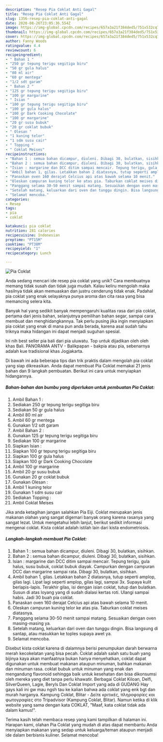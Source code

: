 ```yaml
---
description: "Resep Pia Coklat Anti Gagal"
title: "Resep Pia Coklat Anti Gagal"
slug: 1356-resep-pia-coklat-anti-gagal
date: 2020-08-26T23:05:36.554Z
image: https://img-global.cpcdn.com/recipes/657a3a21f384ded5/751x532cq70/pia-coklat-foto-resep-utama.jpg
thumbnail: https://img-global.cpcdn.com/recipes/657a3a21f384ded5/751x532cq70/pia-coklat-foto-resep-utama.jpg
cover: https://img-global.cpcdn.com/recipes/657a3a21f384ded5/751x532cq70/pia-coklat-foto-resep-utama.jpg
author: Fanny Woods
ratingvalue: 4.4
reviewcount: 6
recipeingredient:
- " Bahan 1 "
- "250 gr tepung terigu segitiga biru"
- "50 gr gula halus"
- "80 ml air"
- "60 gr mentega"
- "1/2 sdt garam"
- " Bahan 2 "
- "125 gr tepung terigu segitiga biru"
- "100 gr margarine"
- " Isian "
- "100 gr tepung terigu segitiga biru"
- "100 gr gula halus"
- "100 gr Dark Cooking Chocolate"
- "100 gr margarine"
- "20 gr susu bubuk"
- "20 gr coklat bubuk"
- " Olesan "
- "1 kuning telor"
- "1 sdm susu cair"
- " Topping "
- " Coklat Meises"
recipeinstructions:
- "Bahan 1 : semua bahan dicampur, diuleni. Dibagi 30, bulatkan, sisihkan."
- "Bahan 2 : semua bahan dicampur, diuleni. Dibagi 30, bulatkan, sisihkan."
- "Isian : margarine dan DCC ditim sampai mencair. Tepung terigu, gula halus, susu bubuk, coklat bubuk diayak. Campurkan dengan campuran DCC dan margarine sampai rata. Dibagi 30, bulatkan, sisihkan."
- "Ambil bahan 1, gilas. Letakkan bahan 2 diatasnya, tutup seperti amplop, gilas lagi. Lipat lagi seperti amplop, gilas lagi, sampai 3x. Supaya kulit berlapis-lapis. Terakhir gilas, isi dengan isian coklat, tutup dan bulatkan. Susun di atas loyang yang di sudah dialasi kertas roti. Ulangi sampai habis. Jadi 30 buah pia coklat."
- "Panaskan oven 160 derajat Celcius api atas bawah selama 10 menit."
- "Oleskan campuran kuning telor ke atas pia. Taburkan coklat meises diatasnya."
- "Panggang selama 30-50 menit sampai matang. Sesuaikan dengan oven masing-masing ya."
- "Setelah matang, keluarkan dari oven dan tunggu dingin. Bisa langsung di santap, atau masukkan ke toples supaya awet ya."
- "Selamat mencoba."
categories:
- Resep
tags:
- pia
- coklat

katakunci: pia coklat 
nutrition: 281 calories
recipecuisine: Indonesian
preptime: "PT15M"
cooktime: "PT38M"
recipeyield: "1"
recipecategory: Lunch

---
```



![Pia Coklat](https://img-global.cpcdn.com/recipes/657a3a21f384ded5/751x532cq70/pia-coklat-foto-resep-utama.jpg)

Anda sedang mencari ide resep pia coklat yang unik? Cara membuatnya memang tidak susah dan tidak juga mudah. Kalau keliru mengolah maka hasilnya tidak akan memuaskan dan justru cenderung tidak enak. Padahal pia coklat yang enak selayaknya punya aroma dan cita rasa yang bisa memancing selera kita.

Banyak hal yang sedikit banyak mempengaruhi kualitas rasa dari pia coklat, pertama dari jenis bahan, selanjutnya pemilihan bahan segar, sampai cara membuat dan menghidangkannya. Tak perlu pusing jika ingin menyiapkan pia coklat yang enak di mana pun anda berada, karena asal sudah tahu triknya maka hidangan ini dapat menjadi suguhan spesial.

Ini nih best seller pia bali dari pia uluwatu. Top untuk dijadikan oleh oleh khas Bali. PANORAMA ANTV - Balikpapan - bakpia atau pia, sebenarnya adalah kue tradisional khas Jogjakarta.


Di bawah ini ada beberapa tips dan trik praktis dalam mengolah pia coklat yang siap dikreasikan. Anda dapat membuat Pia Coklat memakai 21 jenis bahan dan 9 langkah pembuatan. Berikut ini cara untuk menyiapkan hidangannya.

<!--inarticleads1-->

##### Bahan-bahan dan bumbu yang diperlukan untuk pembuatan Pia Coklat:

1. Ambil  Bahan 1 :
1. Sediakan 250 gr tepung terigu segitiga biru
1. Sediakan 50 gr gula halus
1. Ambil 80 ml air
1. Ambil 60 gr mentega
1. Gunakan 1/2 sdt garam
1. Ambil  Bahan 2 :
1. Gunakan 125 gr tepung terigu segitiga biru
1. Sediakan 100 gr margarine
1. Siapkan  Isian :
1. Siapkan 100 gr tepung terigu segitiga biru
1. Siapkan 100 gr gula halus
1. Siapkan 100 gr Dark Cooking Chocolate
1. Ambil 100 gr margarine
1. Ambil 20 gr susu bubuk
1. Gunakan 20 gr coklat bubuk
1. Gunakan  Olesan :
1. Ambil 1 kuning telor
1. Gunakan 1 sdm susu cair
1. Sediakan  Topping :
1. Ambil  Coklat Meises


Jika anda ketagihan jangan salahkan Pia Eiji. Coklat merupakan jenis makanan olahan yang sangat digemari banyak orang karena rasanya yang sangat lezat. Untuk mengetahui lebih lanjut, berikut sedikit informasi mengenai coklat. Kista coklat adalah istilah lain dari kista endometriosis. 

<!--inarticleads2-->

##### Langkah-langkah membuat Pia Coklat:

1. Bahan 1 : semua bahan dicampur, diuleni. Dibagi 30, bulatkan, sisihkan.
1. Bahan 2 : semua bahan dicampur, diuleni. Dibagi 30, bulatkan, sisihkan.
1. Isian : margarine dan DCC ditim sampai mencair. Tepung terigu, gula halus, susu bubuk, coklat bubuk diayak. Campurkan dengan campuran DCC dan margarine sampai rata. Dibagi 30, bulatkan, sisihkan.
1. Ambil bahan 1, gilas. Letakkan bahan 2 diatasnya, tutup seperti amplop, gilas lagi. Lipat lagi seperti amplop, gilas lagi, sampai 3x. Supaya kulit berlapis-lapis. Terakhir gilas, isi dengan isian coklat, tutup dan bulatkan. Susun di atas loyang yang di sudah dialasi kertas roti. Ulangi sampai habis. Jadi 30 buah pia coklat.
1. Panaskan oven 160 derajat Celcius api atas bawah selama 10 menit.
1. Oleskan campuran kuning telor ke atas pia. Taburkan coklat meises diatasnya.
1. Panggang selama 30-50 menit sampai matang. Sesuaikan dengan oven masing-masing ya.
1. Setelah matang, keluarkan dari oven dan tunggu dingin. Bisa langsung di santap, atau masukkan ke toples supaya awet ya.
1. Selamat mencoba.


Disebut kista coklat karena di dalamnya berisi penumpukan darah berwarna merah kecokelatan yang bisa pecah. Coklat adalah salah satu buah yang bijinya kaya akan manfaatnya bukan hanya menyehatkan, coklat dapat digunakan untuk membuat makanan ataupun minuman, bahkan makanan dan minuman rasa. coklat bubuk untuk minuman yang enak dan mengandung flavonoid sehingga baik untuk kesehatan dan bisa dikonsumsi oleh mereka yang diet tanpa perlu khawatir. Berbagai Coklat Kiloan, Delfi, SilverQueen, Lagie, Beryls Dan Coklat Import yang ada di GUDANG Hay gays kali ini gw mau ngsh tau ke kalian bahwa ada coklat yang enk bgt dan murah harganya. Kampung Coklat, Blitar - Δείτε κριτικές, πληροφορίες και φωτογραφίες στο Tripadvisor (Kampung Coklat, Blitar). Namun ketika di klik website yang sama dengan kata COKLAT, &#34;Maaf, kata coklat tidak ada dalam kamus!&#34;. 

Terima kasih telah membaca resep yang kami tampilkan di halaman ini. Harapan kami, olahan Pia Coklat yang mudah di atas dapat membantu Anda menyiapkan makanan yang sedap untuk keluarga/teman ataupun menjadi ide dalam berbisnis kuliner. Selamat mencoba!
